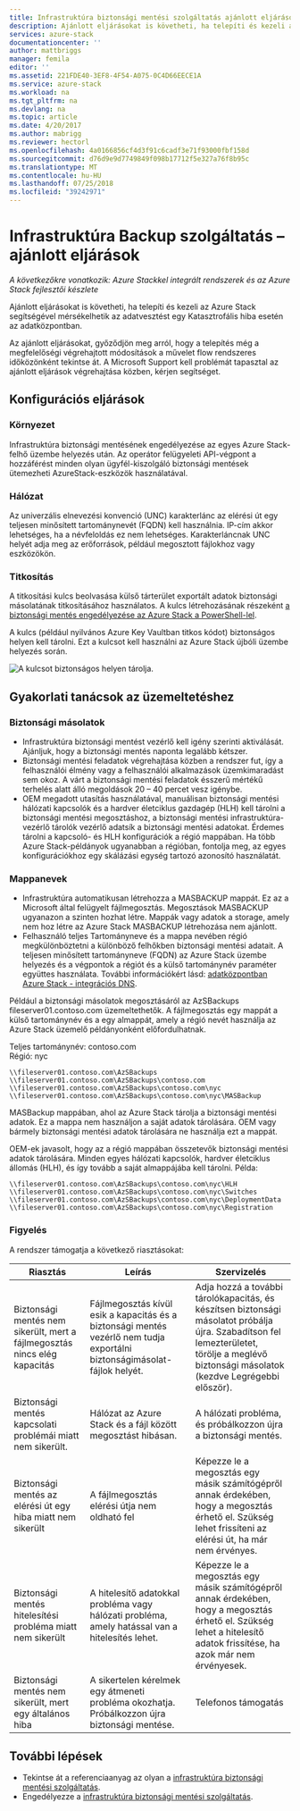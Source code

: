 ```yaml
---
title: Infrastruktúra biztonsági mentési szolgáltatás ajánlott eljárások az Azure Stackhez |} A Microsoft Docs
description: Ajánlott eljárásokat is követheti, ha telepíti és kezeli az Azure Stack segítségével mérsékelhetik az adatvesztést egy Katasztrofális hiba esetén az adatközpontban.
services: azure-stack
documentationcenter: ''
author: mattbriggs
manager: femila
editor: ''
ms.assetid: 221FDE40-3EF8-4F54-A075-0C4D66EECE1A
ms.service: azure-stack
ms.workload: na
ms.tgt_pltfrm: na
ms.devlang: na
ms.topic: article
ms.date: 4/20/2017
ms.author: mabrigg
ms.reviewer: hectorl
ms.openlocfilehash: 4a0166856cf4d3f91c6cadf3e71f93000fbf158d
ms.sourcegitcommit: d76d9e9d7749849f098b17712f5e327a76f8b95c
ms.translationtype: MT
ms.contentlocale: hu-HU
ms.lasthandoff: 07/25/2018
ms.locfileid: "39242971"
---
```

# <a name="infrastructure-backup-service-best-practices"></a>Infrastruktúra Backup szolgáltatás – ajánlott eljárások

*A következőkre vonatkozik: Azure Stackkel integrált rendszerek és az Azure Stack fejlesztői készlete*

Ajánlott eljárásokat is követheti, ha telepíti és kezeli az Azure Stack segítségével mérsékelhetik az adatvesztést egy Katasztrofális hiba esetén az adatközpontban.

Az ajánlott eljárásokat, győződjön meg arról, hogy a telepítés még a megfelelőségi végrehajtott módosítások a művelet flow rendszeres időközönként tekintse át. A Microsoft Support kell problémát tapasztal az ajánlott eljárások végrehajtása közben, kérjen segítséget.

## <a name="configuration-best-practices"></a>Konfigurációs eljárások

### <a name="deployment"></a>Környezet

Infrastruktúra biztonsági mentésének engedélyezése az egyes Azure Stack-felhő üzembe helyezés után. Az operátor felügyeleti API-végpont a hozzáférést minden olyan ügyfél-kiszolgáló biztonsági mentések ütemezheti AzureStack-eszközök használatával.

### <a name="networking"></a>Hálózat

Az univerzális elnevezési konvenció (UNC) karakterlánc az elérési út egy teljesen minősített tartománynevét (FQDN) kell használnia. IP-cím akkor lehetséges, ha a névfeloldás ez nem lehetséges. Karakterláncnak UNC helyét adja meg az erőforrások, például megosztott fájlokhoz vagy eszközökön.

### <a name="encryption"></a>Titkosítás

A titkosítási kulcs beolvasása külső tárterület exportált adatok biztonsági másolatának titkosításához használatos. A kulcs létrehozásának részeként [a biztonsági mentés engedélyezése az Azure Stack a PowerShell-lel](azure-stack-backup-enable-backup-powershell.md).

A kulcs (például nyilvános Azure Key Vaultban titkos kódot) biztonságos helyen kell tárolni. Ezt a kulcsot kell használni az Azure Stack újbóli üzembe helyezés során. 

![A kulcsot biztonságos helyen tárolja.](media\azure-stack-backup\azure-stack-backup-encryption2.png)

## <a name="operational-best-practices"></a>Gyakorlati tanácsok az üzemeltetéshez

### <a name="backups"></a>Biztonsági másolatok

 - Infrastruktúra biztonsági mentést vezérlő kell igény szerinti aktiválását. Ajánljuk, hogy a biztonsági mentés naponta legalább kétszer.
 - Biztonsági mentési feladatok végrehajtása közben a rendszer fut, így a felhasználói élmény vagy a felhasználói alkalmazások üzemkimaradást sem okoz. A várt a biztonsági mentési feladatok ésszerű mértékű terhelés alatt álló megoldások 20 – 40 percet vesz igénybe.
 - OEM megadott utasítás használatával, manuálisan biztonsági mentési hálózati kapcsolók és a hardver életciklus gazdagép (HLH) kell tárolni a biztonsági mentési megosztáshoz, a biztonsági mentési infrastruktúra-vezérlő tárolók vezérlő adatsík a biztonsági mentési adatokat. Érdemes tárolni a kapcsoló- és HLH konfigurációk a régió mappában. Ha több Azure Stack-példányok ugyanabban a régióban, fontolja meg, az egyes konfigurációkhoz egy skálázási egység tartozó azonosító használatát.

### <a name="folder-names"></a>Mappanevek

 - Infrastruktúra automatikusan létrehozza a MASBACKUP mappát. Ez az a Microsoft által felügyelt fájlmegosztás. Megosztások MASBACKUP ugyanazon a szinten hozhat létre. Mappák vagy adatok a storage, amely nem hoz létre az Azure Stack MASBACKUP létrehozása nem ajánlott. 
 -  Felhasználó teljes Tartományneve és a mappa nevében régió megkülönböztetni a különböző felhőkben biztonsági mentési adatait. A teljesen minősített tartományneve (FQDN) az Azure Stack üzembe helyezés és a végpontok a régiót és a külső tartománynév paraméter együttes használata. További információkért lásd: [adatközpontban Azure Stack - integrációs DNS](azure-stack-integrate-dns.md).

Például a biztonsági másolatok megosztásáról az AzSBackups fileserver01.contoso.com üzemeltethetők. A fájlmegosztás egy mappát a külső tartománynév és a egy almappát, amely a régió nevét használja az Azure Stack üzemelő példányonként előfordulhatnak. 

Teljes tartománynév: contoso.com  
Régió: nyc


    \\fileserver01.contoso.com\AzSBackups
    \\fileserver01.contoso.com\AzSBackups\contoso.com
    \\fileserver01.contoso.com\AzSBackups\contoso.com\nyc
    \\fileserver01.contoso.com\AzSBackups\contoso.com\nyc\MASBackup

MASBackup mappában, ahol az Azure Stack tárolja a biztonsági mentési adatok. Ez a mappa nem használjon a saját adatok tárolására. OEM vagy bármely biztonsági mentési adatok tárolására ne használja ezt a mappát. 

OEM-ek javasolt, hogy az a régió mappában összetevők biztonsági mentési adatok tárolására. Minden egyes hálózati kapcsolók, hardver életciklus állomás (HLH), és így tovább a saját almappájába kell tárolni. Példa:

    \\fileserver01.contoso.com\AzSBackups\contoso.com\nyc\HLH
    \\fileserver01.contoso.com\AzSBackups\contoso.com\nyc\Switches
    \\fileserver01.contoso.com\AzSBackups\contoso.com\nyc\DeploymentData
    \\fileserver01.contoso.com\AzSBackups\contoso.com\nyc\Registration

### <a name="monitoring"></a>Figyelés

A rendszer támogatja a következő riasztásokat:

| Riasztás                                                   | Leírás                                                                                     | Szervizelés                                                                                                                                |
|---------------------------------------------------------|-------------------------------------------------------------------------------------------------|--------------------------------------------------------------------------------------------------------------------------------------------|
| Biztonsági mentés nem sikerült, mert a fájlmegosztás nincs elég kapacitás | Fájlmegosztás kívül esik a kapacitás és a biztonsági mentés vezérlő nem tudja exportálni biztonságimásolat-fájlok helyét. | Adja hozzá a további tárolókapacitás, és készítsen biztonsági másolatot próbálja újra. Szabadítson fel lemezterületet, törölje a meglévő biztonsági másolatok (kezdve Legrégebbi először).                    |
| Biztonsági mentés kapcsolati problémái miatt nem sikerült.             | Hálózat az Azure Stack és a fájl között megosztást hibásan.                          | A hálózati probléma, és próbálkozzon újra a biztonsági mentés.                                                                                            |
| Biztonsági mentés az elérési út egy hiba miatt nem sikerült                | A fájlmegosztás elérési útja nem oldható fel                                                          | Képezze le a megosztás egy másik számítógépről annak érdekében, hogy a megosztás érhető el. Szükség lehet frissíteni az elérési út, ha már nem érvényes.       |
| Biztonsági mentés hitelesítési probléma miatt nem sikerült               | A hitelesítő adatokkal probléma vagy hálózati probléma, amely hatással van a hitelesítés lehet.    | Képezze le a megosztás egy másik számítógépről annak érdekében, hogy a megosztás érhető el. Szükség lehet a hitelesítő adatok frissítése, ha azok már nem érvényesek. |
| Biztonsági mentés nem sikerült, mert egy általános hiba                    | A sikertelen kérelmek egy átmeneti probléma okozhatja. Próbálkozzon újra biztonsági mentése.                    | Telefonos támogatás                                                                                                                               |

## <a name="next-steps"></a>További lépések

 - Tekintse át a referenciaanyag az olyan a [infrastruktúra biztonsági mentési szolgáltatás](azure-stack-backup-reference.md).  
 - Engedélyezze a [infrastruktúra biztonsági mentési szolgáltatás](azure-stack-backup-enable-backup-console.md).
